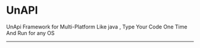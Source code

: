 # UnAPI
UnApi Framework for Multi-Platform Like java , Type Your Code One Time And Run for any OS 

------
